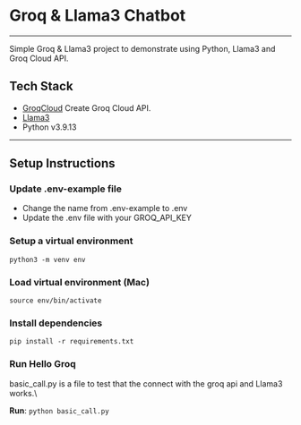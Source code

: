 # Groq & Llama3 Chatbot
---

Simple Groq & Llama3 project to demonstrate using Python, Llama3 and Groq Cloud API.

## Tech Stack

- [GroqCloud](https://console.groq.com/login) Create Groq Cloud API.
- [Llama3](https://llama.meta.com/llama3/)
- Python v3.9.13
---

## Setup Instructions

### Update .env-example file
- Change the name from .env-example to .env
- Update the .env file with your GROQ_API_KEY

### Setup a virtual environment

`python3 -m venv env`

### Load virtual environment (Mac)

`source env/bin/activate`

### Install dependencies

`pip install -r requirements.txt`

### Run Hello Groq
basic_call.py is a file to test that the connect with the groq api and Llama3 works.\

__Run__: `python basic_call.py`



